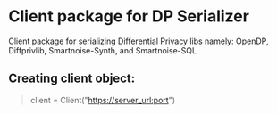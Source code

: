 # Client package for DP Serializer
Client package for serializing Differential Privacy libs namely: OpenDP, Diffprivlib, Smartnoise-Synth, and Smartnoise-SQL

## Creating client object:
> client = Client("<https://server_url:port>")